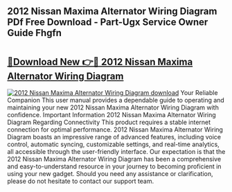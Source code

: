 ## 2012 Nissan Maxima Alternator Wiring Diagram PDf Free Download - Part-Ugx Service Owner Guide Fhgfn

# <h2><a href="http://dfkyqh.blite.top/?on=2012+Nissan+Maxima+Alternator+Wiring+Diagram">🔗Download New 👉🔴 2012 Nissan Maxima Alternator Wiring Diagram</a></h2>

[![2012 Nissan Maxima Alternator Wiring Diagram download](https://i.imgur.com/lujVjoI.png)](http://dfkyqh.blite.top/?on=2012+Nissan+Maxima+Alternator+Wiring+Diagram)
Your Reliable Companion This user manual provides a dependable guide to operating and maintaining your new 2012 Nissan Maxima Alternator Wiring Diagram with confidence. Important Information 2012 Nissan Maxima Alternator Wiring Diagram Regarding Connectivity This product requires a stable internet connection for optimal performance. 2012 Nissan Maxima Alternator Wiring Diagram boasts an impressive range of advanced features, including voice control, automatic syncing, customizable settings, and real-time analytics, all accessible through the user-friendly interface. Our expectation is that the 2012 Nissan Maxima Alternator Wiring Diagram has been a comprehensive and easy-to-understand resource in your journey to becoming proficient in using your new gadget. Should you need any assistance or clarification, please do not hesitate to contact our support team.
